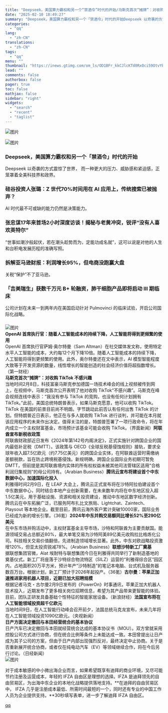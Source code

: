 ```yaml
---
title: "Deepseek，美国算力霸权和另一个“禁酒令”时代的开始/马斯克首次“摊牌”：对收购TikTok不感兴趣"
date: "2025-02-10 18:49:27"
summary: "Deepseek，美国算力霸权和另一个「禁酒令」时代的开始Deepseek 以奇袭的方式震惊了世界，..."
categories:
  - "qq"
lang:
  - "zh-CN"
translations:
  - "zh-CN"
tags:
  - "qq"
menu: ""
thumbnail: "https://inews.gtimg.com/om_ls/OD1BFr_kkCJlcKTd0RxOci59OtvYbpBtsSACSEDTCW1awAA_640360/0"
lead: ""
comments: false
authorbox: false
pager: true
toc: false
mathjax: false
sidebar: "right"
widgets:
  - "search"
  - "recent"
  - "taglist"
---
```


![图片](https://inews.gtimg.com/om_bt/OWHd6clEFU-IX6aVVI8VNvoCiBwIzD7C5uknrJkStXxmgAA/641)

  
![图片](https://inews.gtimg.com/om_bt/OuExHgkbgi9OFrLAzyTTuzGAT3HxP8rV4ig19rAJ9yb9UAA/641)

  


### **Deepseek，美国算力霸权和另一个「禁酒令」时代的开始**

  
Deepseek 以奇袭的方式震惊了世界， 而一种更大的压力、威胁感和紧迫感，正笼罩着全美科技界和政界。  
### 

### 

### **硅谷投资人张璐：Z 世代70%时间用在 AI 应用上，传统搜索已被抛弃？**

  
AI 时代最不可或缺的能力仍然是决策能力。  
  
  
### 

### 

### 

### 

### 

### **张忠谋17年来首场2小时深度访谈！揭秘与老黄冲突，锐评“没有人喜欢英特尔”**

  
“世事如潮汐般起伏，若在潮头趁势而为，定能功成名就”，这可以说是对他的人生和台积电发展历程的准确写照。
### 

  
  
### 

### 

### 

### **拆解亚马逊财报：利润增长95%，但电商没跑赢大盘**

  
关税“保护”不了亚马逊。
### 

### 

  
  
### 

### **「吉美瑞生」获数千万元 B+ 轮融资，肺干细胞产品即将启动 Ⅲ 期临床**

  
公司计划在未来一到两年内在美国启动针对 Pulmovinci 的临床试验，开启公司国际化战略。
### 

### 

  
### 

![图片](https://inews.gtimg.com/om_bt/OxUTgNzrqjtp9XKe23CJqV6X9jUzY54BO793pNntVfO4gAA/641)  
**OpenAI 首席执行官：随着人工智能成本的持续下降，人工智能将得到更频繁的使用**  
OpenAI 首席执行官萨姆·奥尔特曼（Sam Altman）在社交媒体发文称，使用特定水平人工智能的成本，大约每12个月下降10倍。随着人工智能成本的持续下降，人工智能将得到更频繁的使用。此外，奥尔特曼还在文中表示，AI 模型智能程度大致等于开发资源的数量，线性增长的智能创造的社会经济价值将超指数增长。（第一财经）  
**马斯克首次“摊牌”：对收购 TikTok 不感兴趣**  
当地时间2月8日，科技富豪马斯克参加德国一场技术峰会的线上视频被传到网上，在视频中，马斯克首次公开表明了他对收购 TikTok“不感兴趣”。马斯克在峰会视频连线中表示：“我没有参与 TikTok 的竞购，也没有任何计划拥有 TikTok。”此前，美国总统特朗普表示，如果马斯克愿意，他可以收购 TikTok。TikTok 在美国的前景目前尚不明朗。字节跳动此前否认有任何出售 TikTok 的计划。但特朗普近日表示，他正在与多人就收购 TikTok 进行谈判，并可能在本月就该应用程序的未来作出决定。值得关注的是，特朗普签署了一项行政命令，将在年内成立一个主权财富基金，市场预计该基金可能会收购 TikTok。（界面新闻）**阿联酋宣布新税收政策**  
阿联酋财政部近日发布《2024年第142号内阁决定》，正式实施针对跨国企业的国内最低补足税（DMTT）。该政策与 OECD《全球反税基侵蚀规则》接轨，要求全球年收入超7.5亿欧元（约7.75亿美元）的跨国企业实体，在阿联酋运营时需缴纳差额税款，旨在防止跨境税基侵蚀。新规明确，跨国企业国际业务初期可暂免 DMTT，但前提是其阿联酋境内实体的所有权权益未被其他司法管辖区适用“合格利润归集规则”的母公司持有。（Arabian Business）**腾讯云宣布将建设首个中东数据中心，加速国际化投入**  
利雅得时间2月9日，在 LEAP 大会上，腾讯云正式宣布将在沙特阿拉伯建设首个中东数据中心，同时结合本地产业创新需要，在未来数年内将在中东地区投入超1.5亿美元，用于基础设施、资源和相关投资建设，推动中东地区数字经济创新。腾讯云在中东拓展广泛，已服务阿布扎比文旅局、Lightchat、Zaintech、Playsout 等本地企业。截至目前，腾讯云海外客户累计突破10000家，国际业务已经成为新的增长引擎。（36氪）**2024年中东并购交易额同比增长52%至290亿美元**  
在中东市场并购活动中，主权财富基金主导市场，沙特和阿联酋为主要贡献国。能源领域交易占总额近80%，最大单笔交易为沙特阿美89亿美元收购拉比格炼化公司。科技相关交易价值翻倍，先进制造领域增长显著。此外，中东对欧战略投资激增120%，但亚太投资锐减78%。（Arabian Business）**联想沙特新工厂奠基**  
据联想集团官微，Alat 埃耐特与联想集团今日在利雅得共同举行了新制造基地的奠基仪式。新工厂将座落于沙特综合物流特区（SILZ）运营的“利雅得综合区”园区内，占地面积20万平方米，预计年产“沙特制造”的笔记本电脑、台式机及服务器数百万台。根据计划，新工厂预计于2026年起投产。（36氪）**古尔曼：苹果正加速推进家用机器人项目，近期已加大招聘规模**  
根据记者马克・古尔曼2月9日发布的《PowerOn》时事通讯，苹果正加大机器人技术投入，近期发布了更多相关岗位招聘信息，希望为其产品带来更智能的体验。目前，团队正研发具备基础个性特征的智能家居设备。（新浪财经）**法国宣布将在人工智能领域投资超千亿欧元**  
当地时间9日，在人工智能行动峰会召开前夕，法国总统马克龙宣布，未来几年将在人工智能领域投资1090亿欧元。（央视新闻）  
**日产方面决定撤回与本田经营统合的基本协议**  
日产汽车已决定撤回与本田就经营统合达成的基本协议书（MOU）。双方曾就采用控股公司方式进行协商，但在统合比例等条件上未能达成一致。本田曾提出让日产成为其子公司的方案，但由于日产内部出现强烈反对，最终决定中止协商。关于是否重新展开统合协商，或者仅在纯电动汽车（EV）等领域继续合作，将在今后另行讨论。（日经新闻）  
![图片](https://inews.gtimg.com/om_bt/OnuNyJYZXOaRDSvNgaUa0SbggrS0aV1IcQLhpegIyHFRgAA/641)  
  

  


对于成本敏感的中小微出海企业而言，如果希望既享有迪拜的商业环境，又尽可能节约注册及运营成本，年轻的 IFZA 自由区是理想的选择。IFZA 是迪拜领先的自由贸易区，为出海中东企业的本地化战略提供落地支持。**在迪拜的自由贸易区中， IFZA 几乎是注册成本最低、所需时间最短的一个，同时还有专业的中国工作人员为企业提供支持。**30秒填写表单，进一步了解迪拜 IFZA 自由区。

[qq](https://new.qq.com/rain/a/20250210A07C3400)
